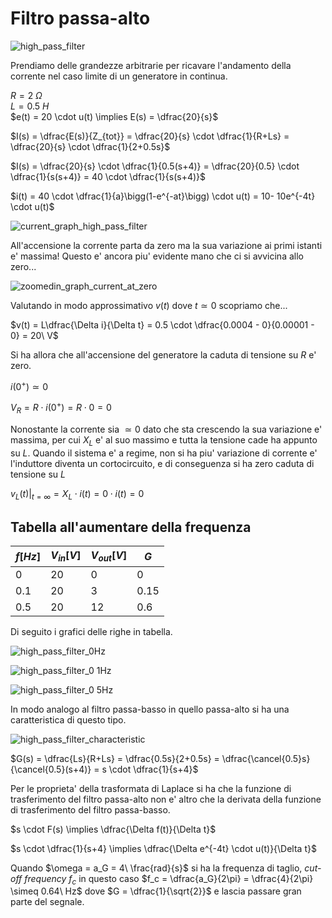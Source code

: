 # Filtro passa-alto  

![high_pass_filter](https://github.com/dennyb87/elettrotecnica-serale/assets/7195133/998ff4ce-cf32-4560-a151-35b783535a62)  

Prendiamo delle grandezze arbitrarie per ricavare l'andamento della corrente nel caso limite di un generatore in continua.  

$R = 2\ \Omega$  
$L = 0.5\ H$  
$e(t) = 20 \cdot u(t) \implies E(s) = \dfrac{20}{s}$  

$I(s) = \dfrac{E(s)}{Z_{tot}} = \dfrac{20}{s} \cdot \dfrac{1}{R+Ls} = \dfrac{20}{s} \cdot \dfrac{1}{2+0.5s}$  

$I(s) = \dfrac{20}{s} \cdot \dfrac{1}{0.5(s+4)} = \dfrac{20}{0.5} \cdot \dfrac{1}{s(s+4)} = 40 \cdot \dfrac{1}{s(s+4)}$  

$i(t) = 40 \cdot \dfrac{1}{a}\bigg(1-e^{-at}\bigg) \cdot u(t) = 10- 10e^{-4t} \cdot u(t)$  

![current_graph_high_pass_filter](https://github.com/dennyb87/elettrotecnica-serale/assets/7195133/adec92a0-accd-4498-b174-4dd2545ac257)  

All'accensione la corrente parta da zero ma la sua variazione ai primi istanti e' massima! Questo e' ancora piu' evidente mano che ci si avvicina allo zero...  

![zoomedin_graph_current_at_zero](https://github.com/dennyb87/elettrotecnica-serale/assets/7195133/79a1ae1c-f20b-44b4-8433-aa365c838fc1)  

Valutando in modo approssimativo $v(t)$ dove $t \simeq 0$ scopriamo che...  

$v(t) = L\dfrac{\Delta i}{\Delta t} = 0.5 \cdot \dfrac{0.0004 - 0}{0.00001 - 0} = 20\ V$  

Si ha allora che all'accensione del generatore la caduta di tensione su $R$ e' zero.  

$i(0^+) \simeq 0$  

$V_R = R \cdot i(0^+) = R \cdot 0 = 0$  

Nonostante la corrente sia $\simeq 0$ dato che sta crescendo la sua variazione e' massima, per cui $X_L$ e' al suo massimo e tutta la tensione cade ha appunto su $L$. Quando il sistema e' a regime, non si ha piu' variazione di corrente e' l'induttore diventa un cortocircuito, e di conseguenza si ha zero caduta di tensione su $L$  

$v_L(t)\vert_{t=\infty} = X_L \cdot i(t) = 0 \cdot i(t) = 0$  

## Tabella all'aumentare della frequenza  

| $f[Hz]$ | $V_{in}[V]$ | $V_{out}[V]$ | $G$  |
| ------- | ----------- | ------------ | ---- |
| 0       | 20          | 0            | 0    |
| 0.1     | 20          | 3            | 0.15 |
| 0.5     | 20          | 12           | 0.6  |

Di seguito i grafici delle righe in tabella. 

![high_pass_filter_0Hz](https://github.com/dennyb87/elettrotecnica-serale/assets/7195133/83170ee3-66c1-48d3-b118-9aebbacbed59)  

![high_pass_filter_0 1Hz](https://github.com/dennyb87/elettrotecnica-serale/assets/7195133/5261afbd-b545-4663-974c-216bd2e2006e)  

![high_pass_filter_0 5Hz](https://github.com/dennyb87/elettrotecnica-serale/assets/7195133/cea9e85b-f5aa-4ed7-bf34-9775242d43b4)  

In modo analogo al filtro passa-basso in quello passa-alto si ha una caratteristica di questo tipo.  

![high_pass_filter_characteristic](https://github.com/dennyb87/elettrotecnica-serale/assets/7195133/cb9e29b2-63dc-4aff-8bdc-aa14849aece7)  

$G(s) = \dfrac{Ls}{R+Ls} = \dfrac{0.5s}{2+0.5s} = \dfrac{\cancel{0.5}s}{\cancel{0.5}(s+4)} = s \cdot \dfrac{1}{s+4}$  

Per le proprieta' della trasformata di Laplace si ha che la funzione di trasferimento del filtro passa-alto non e' altro che la derivata della funzione di trasferimento del filtro passa-basso.  

$s \cdot F(s) \implies \dfrac{\Delta f(t)}{\Delta t}$  

$s \cdot \dfrac{1}{s+4} \implies \dfrac{\Delta e^{-4t} \cdot u(t)}{\Delta t}$  

Quando $\omega = a_G = 4\ \frac{rad}{s}$ si ha la frequenza di taglio, *cut-off frequency* $f_c$ in questo caso $f_c = \dfrac{a_G}{2\pi} = \dfrac{4}{2\pi} \simeq 0.64\ Hz$ dove $G = \dfrac{1}{\sqrt{2}}$ e lascia passare gran parte del segnale.  
